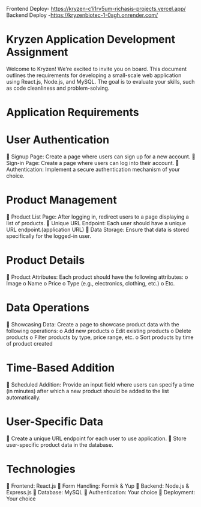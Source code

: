 Frontend Deploy- https://kryzen-c1i1rv5um-richasis-projects.vercel.app/
 Backend Deploy -https://kryzenbiotec-1-0sgh.onrender.com/
 
 # Kryzen Application Development Assignment
Welcome to Kryzen! We're excited to invite you on board. This document outlines the
requirements for developing a small-scale web application using React.js, Node.js, and
MySQL. The goal is to evaluate your skills, such as code cleanliness and problem-solving.

# Application Requirements
# User Authentication
 Signup Page: Create a page where users can sign up for a new account.
 Sign-in Page: Create a page where users can log into their account.
 Authentication: Implement a secure authentication mechanism of your choice.

# Product Management
 Product List Page: After logging in, redirect users to a page displaying a list of products.
 Unique URL Endpoint: Each user should have a unique URL endpoint.(application URL)
 Data Storage: Ensure that data is stored specifically for the logged-in user.

# Product Details
 Product Attributes: Each product should have the following attributes:
o Image
o Name
o Price
o Type (e.g., electronics, clothing, etc.)
o Etc.
# Data Operations
 Showcasing Data: Create a page to showcase product data with the following operations:
o Add new products
o Edit existing products
o Delete products
o Filter products by type, price range, etc.
o Sort products by time of product created
# Time-Based Addition
 Scheduled Addition: Provide an input field where users can specify a time (in minutes) after
which a new product should be added to the list automatically.
# User-Specific Data
 Create a unique URL endpoint for each user to use application.
 Store user-specific product data in the database.
# Technologies
 Frontend: React.js
 Form Handling: Formik & Yup
 Backend: Node.js & Express.js
 Database: MySQL
 Authentication: Your choice
 Deployment: Your choice
